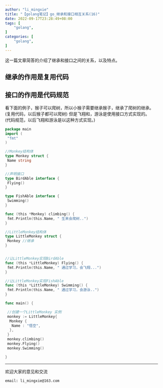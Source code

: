 ```yaml
---
author: "li_mingxie"
title: "【golang笔记】go_继承和接口相互关系(16)"
date: 2022-09-17T23:28:49+08:00
tags: [
    "golang",
]
categories: [
    "golang",
]
---
```


这一篇文章简答的介绍了继承和接口之间的关系，以及特点。<!--more-->  

## 继承的作用是复用代码  

## 接口的作用是代码规范

看下面的例子，猴子可以爬树，所以小猴子需要继承猴子，继承了爬树的继承。  
(复用代码，以后猴子都可以爬树)
但是飞翔和，游泳是使用接口方式实现的。  
(代码规范，以后飞翔和游泳是以这种方式实现。)

```go
package main
import (
 "fmt"
)

//Monkey结构体
type Monkey struct {
 Name string
}

//声明接口
type BirdAble interface {
 Flying()
}

type FishAble interface {
 Swimming()
}

func (this *Monkey) climbing() {
 fmt.Println(this.Name, " 生来会爬树..")
}

//LittleMonkey结构体
type LittleMonkey struct {
 Monkey //继承
}


//让LittleMonkey实现BirdAble
func (this *LittleMonkey) Flying() {
 fmt.Println(this.Name, " 通过学习，会飞翔...")
}

//让LittleMonkey实现FishAble
func (this *LittleMonkey) Swimming() {
 fmt.Println(this.Name, " 通过学习，会游泳..")
}

func main() {

 //创建一个LittleMonkey 实例
 monkey := LittleMonkey{
  Monkey {
   Name : "悟空",
  },
 }
 monkey.climbing()
 monkey.Flying()
 monkey.Swimming()

}
```

----------------------------------------------

欢迎大家的意见和交流

`email: li_mingxie@163.com`
